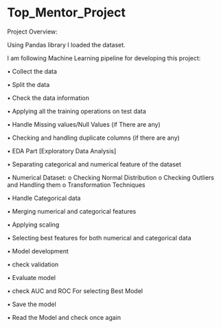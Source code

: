 # Top_Mentor_Project
Project Overview:

Using Pandas library I loaded the dataset.

I am following Machine Learning pipeline for developing this project:

• Collect the data

• Split the data

• Check the data information

• Applying all the training operations on test data

• Handle Missing values/Null Values (if There are any)

• Checking and handling duplicate columns (if there are any)

• EDA Part [Exploratory Data Analysis]

• Separating categorical and numerical feature of the dataset

• Numerical Dataset: o Checking Normal Distribution o Checking Outliers and Handling them o Transformation Techniques

• Handle Categorical data

• Merging numerical and categorical features

• Applying scaling

• Selecting best features for both numerical and categorical data

• Model development

• check validation

• Evaluate model

• check AUC and ROC For selecting Best Model

• Save the model

• Read the Model and check once again
